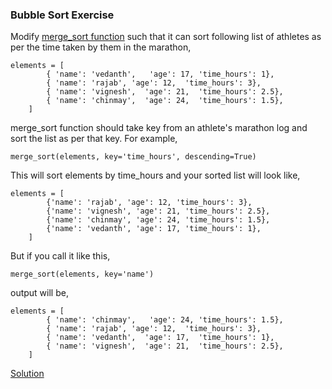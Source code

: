 ### Bubble Sort Exercise

Modify [merge_sort function](https://github.com/codebasics/py/blob/master/Algorithms/5_MergeSort/merge_sort.py) such that it can sort following list of athletes as per the time taken by them in the marathon,
```
elements = [
        { 'name': 'vedanth',   'age': 17, 'time_hours': 1},
        { 'name': 'rajab', 'age': 12,  'time_hours': 3},
        { 'name': 'vignesh',  'age': 21,  'time_hours': 2.5},
        { 'name': 'chinmay',  'age': 24,  'time_hours': 1.5},
    ]
``` 
merge_sort function should take key from an athlete's marathon log and sort the list as per that key. For example,
```
merge_sort(elements, key='time_hours', descending=True)
```
This will sort elements by time_hours and your sorted list will look like,
```
elements = [
        {'name': 'rajab', 'age': 12, 'time_hours': 3},
        {'name': 'vignesh', 'age': 21, 'time_hours': 2.5},
        {'name': 'chinmay', 'age': 24, 'time_hours': 1.5},
        {'name': 'vedanth', 'age': 17, 'time_hours': 1},
    ]
``` 
But if you call it like this,
```
merge_sort(elements, key='name')
```
output will be,
```
elements = [
        { 'name': 'chinmay',   'age': 24, 'time_hours': 1.5},
        { 'name': 'rajab', 'age': 12,  'time_hours': 3},
        { 'name': 'vedanth',  'age': 17,  'time_hours': 1},
        { 'name': 'vignesh',  'age': 21,  'time_hours': 2.5},
    ]
``` 

[Solution](https://github.com/codebasics/py/blob/master/Algorithms/2_BubbleSort/merge_sort_exercise_solution.py)

